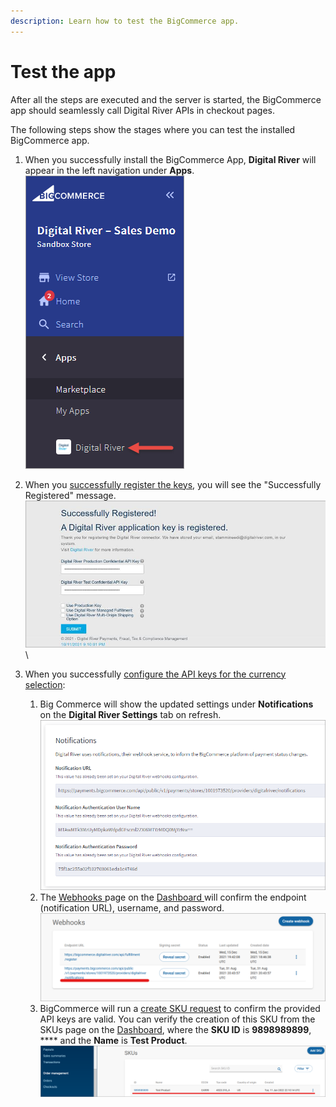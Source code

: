```yaml
---
description: Learn how to test the BigCommerce app.
---
```


# Test the app

After all the steps are executed and the server is started, the BigCommerce app should seamlessly call Digital River APIs in checkout pages.

The following steps show the stages where you can test the installed BigCommerce app.

1. When you successfully install the BigCommerce App, **Digital River** will appear in the left navigation under **Apps**. \
   ![](.gitbook/assets/Digital-River-App.png)
2. When you [successfully register the keys](install-the-digital-river-app.md#registering-your-api-keys), you will see the "Successfully Registered" message. \
   <img src=".gitbook/assets/Successfully-Registered-2.png" alt="" data-size="original">\

3. When you successfully [configure the API keys for the currency selection](configure-the-bigcommerce-settings/step-2-configure-payments.md):
   1. Big Commerce will show the updated settings under **Notifications** on the **Digital River Settings** tab on refresh.\
      &#x20;![](.gitbook/assets/Notifications.png)
   2. The [Webhooks ](https://docs.digitalriver.com/digital-river-api/administration/dashboard/developers/webhooks)page on the [Dashboard ](https://dashboard.digitalriver.com/)will confirm the endpoint (notification URL), username, and password.\
      &#x20;![](.gitbook/assets/Webhooks.png)
   3. BigCommerce will run a [create SKU request](https://www.digitalriver.com/docs/digital-river-api-reference/#operation/createSkus) to confirm the provided API keys are valid. You can verify the creation of this SKU from the SKUs page on the [Dashboard](https://dashboard.digitalriver.com/), where the **SKU ID** is **9898989899**, **** and the **Name** is **Test Product**.\
      &#x20;![](.gitbook/assets/SKUs.png)&#x20;
